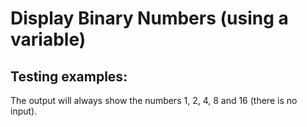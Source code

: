 # Display Binary Numbers (using a variable)

## Testing examples:

The output will always show the numbers 1, 2, 4, 8 and 16 (there is no input).
